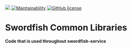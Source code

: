 [![](https://jitpack.io/v/peavers/swordfish-common.svg)](https://jitpack.io/#peavers/swordfish-common)
[![Maintainability](https://api.codeclimate.com/v1/badges/d1d2d9de9634914feb9f/maintainability)](https://codeclimate.com/github/peavers/swordfish-common/maintainability)
[![GitHub license](https://img.shields.io/github/license/mashape/apistatus.svg)](https://github.com/peavers/swordfish/blob/master/LICENSE)

# Swordfish Common Libraries 
**Code that is used throughout swordfish-service**